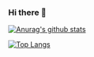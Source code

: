 ### Hi there 👋

[![Anurag's github stats](https://github-readme-stats.vercel.app/api?username=tvytlx)](https://github.com/anuraghazra/github-readme-stats)

[![Top Langs](https://github-readme-stats.vercel.app/api/top-langs/?username=tvytlx&layout=compact)](https://github.com/anuraghazra/github-readme-stats)
